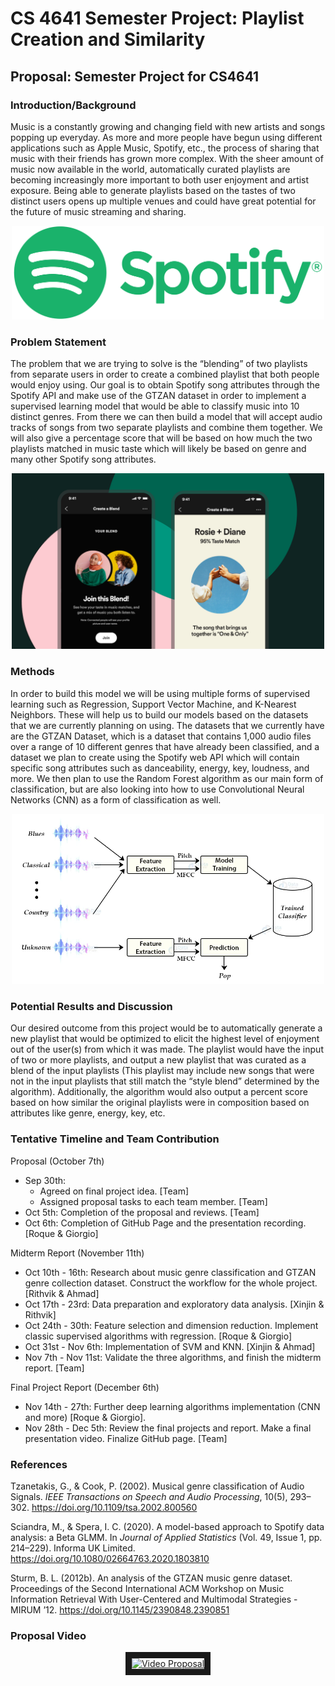 # CS 4641 Semester Project: Playlist Creation and Similarity
## Proposal: Semester Project for CS4641 

### Introduction/Background
Music is a constantly growing and changing field with new artists and songs popping up everyday. As more and more people have begun using different applications such as Apple Music, Spotify, etc., the process of sharing that music with their friends has grown more complex. With the sheer amount of music now available in the world, automatically curated playlists are becoming increasingly more important to both user enjoyment and artist exposure. Being able to generate playlists based on the tastes of two distinct users opens up multiple venues and could have great potential for the future of music streaming and sharing.

<p align="center">
<img src="proposal_images/spotify_logo.png" width='500px'>
</p>
 
### Problem Statement
The problem that we are trying to solve is the “blending” of two playlists from separate users in order to create a combined playlist that both people would enjoy using. Our goal is to obtain Spotify song attributes through the Spotify API and make use of the GTZAN dataset in order to implement a supervised learning model that would be able to classify music into 10 distinct genres. From there we can then build a model that will accept audio tracks of songs from two separate playlists and combine them together. We will also give a percentage score that will be based on how much the two playlists matched in music taste which will likely be based on genre and many other Spotify song attributes.

<p align="center">
<img src="proposal_images/blend.png" width='500px'>
</p>

 
### Methods
In order to build this model we will be using multiple forms of supervised learning such as Regression, Support Vector Machine, and K-Nearest Neighbors. These will help us to build our models based on the datasets that we are currently planning on using. The datasets that we currently have are the GTZAN Dataset, which is a dataset that contains 1,000 audio files over a range of 10 different genres that have already been classified, and a dataset we plan to create using the Spotify web API which will contain specific song attributes such as danceability, energy, key, loudness, and more. We then plan to use the Random Forest algorithm as our main form of classification, but are also looking into how to use Convolutional Neural Networks (CNN) as a form of classification as well.

<p align="center">
<img src="proposal_images/model.png" width='500px'>
</p>
 
### Potential Results and Discussion
Our desired outcome from this project would be to automatically generate a new playlist that would be optimized to elicit the highest level of enjoyment out of the user(s) from which it was made. The playlist would have the input of two or more playlists, and output a new playlist that was curated as a blend of the input playlists (This playlist may include new songs that were not in the input playlists that still match the “style blend” determined by the algorithm). Additionally, the algorithm would also output a percent score based on how similar the original playlists were in composition based on attributes like genre, energy, key, etc. 

### Tentative Timeline and Team Contribution
Proposal (October 7th)
* Sep 30th: 
  * Agreed on final project idea. [Team]
  * Assigned proposal tasks to each team member. [Team]
* Oct 5th: Completion of the proposal and reviews. [Team]
* Oct 6th: Completion of GitHub Page and the presentation recording. [Roque & Giorgio]

Midterm Report (November 11th)
* Oct 10th - 16th: Research about music genre classification and GTZAN genre collection dataset. Construct the workflow for the whole project. [Rithvik & Ahmad]
* Oct 17th - 23rd: Data preparation and exploratory data analysis. [Xinjin & Rithvik]
* Oct 24th - 30th: Feature selection and dimension reduction. Implement classic supervised algorithms with regression. [Roque & Giorgio]
* Oct 31st - Nov 6th: Implementation of SVM and KNN. [Xinjin & Ahmad]
* Nov 7th - Nov 11st: Validate the three algorithms, and finish the midterm report. [Team]

Final Project Report (December 6th)
* Nov 14th - 27th: Further deep learning algorithms implementation (CNN and more) [Roque & Giorgio].
* Nov 28th - Dec 5th: Review the final projects and report. Make a final presentation video. Finalize GitHub page. [Team]

### References
Tzanetakis, G., & Cook, P. (2002). Musical genre classification of Audio Signals. _IEEE Transactions on Speech and Audio Processing_, 10(5), 293–302. https://doi.org/10.1109/tsa.2002.800560 

Sciandra, M., & Spera, I. C. (2020). A model-based approach to Spotify data analysis: a Beta GLMM. In _Journal of Applied Statistics_ (Vol. 49, Issue 1, pp. 214–229). Informa UK Limited. https://doi.org/10.1080/02664763.2020.1803810

Sturm, B. L. (2012b). An analysis of the GTZAN music genre dataset. Proceedings of the Second International ACM Workshop on Music Information Retrieval With User-Centered and Multimodal Strategies - MIRUM ’12. https://doi.org/10.1145/2390848.2390851

### Proposal Video
<p align="center">
<a href="http://www.youtube.com/watch?feature=player_embedded&v=Xy04zh4GnkQ" target="_blank"><img src="http://img.youtube.com/vi/Xy04zh4GnkQ/0.jpg" 
alt="Video Proposal" width="560" height="315" border="10" /></a>
</p>
